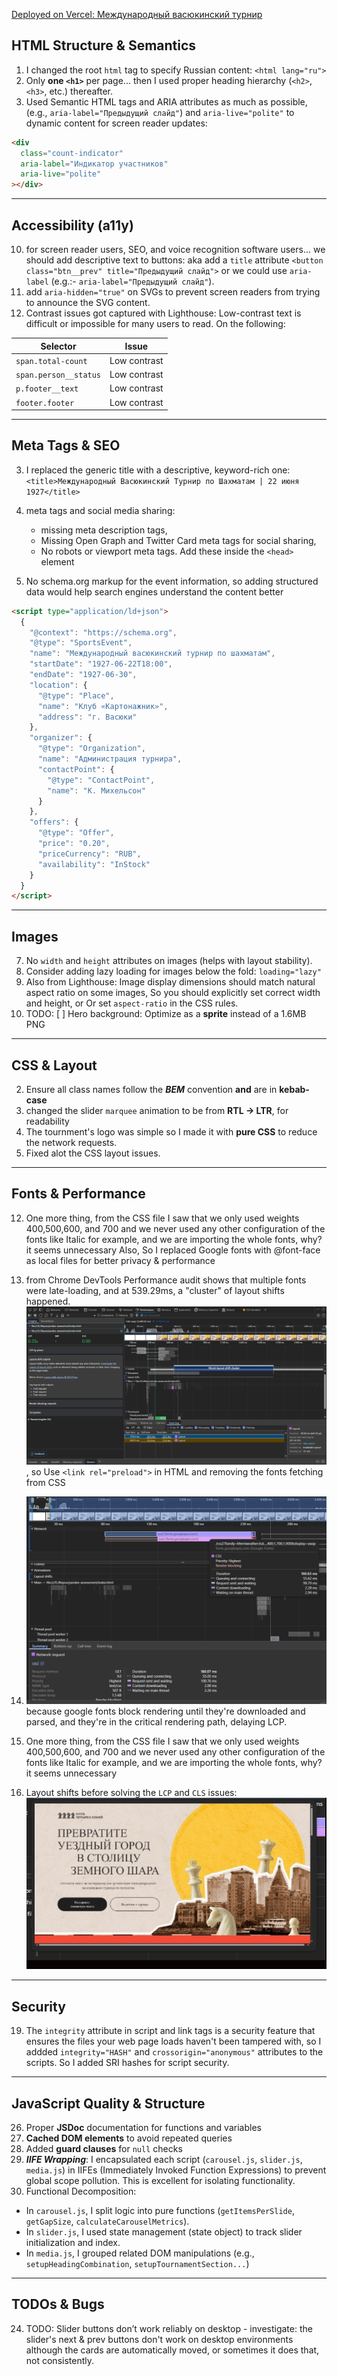 [Deployed on Vercel: Международный васюкинский турнир](https://yandex-assessment.vercel.app/)

## HTML Structure & Semantics

1. I changed the root `html` tag to specify Russian content: `<html lang="ru">`
2. Only **one `<h1>`** per page... then I used proper heading hierarchy (`<h2>`, `<h3>`, etc.) thereafter.
3. Used Semantic HTML tags and ARIA attributes as much as possible, (e.g., `aria-label="Предыдущий слайд"`) and `aria-live="polite"` to dynamic content for screen reader updates:

```html
<div
  class="count-indicator"
  aria-label="Индикатор участников"
  aria-live="polite"
></div>
```

---

## Accessibility (a11y)

10. for screen reader users, SEO, and voice recognition software users... we should add descriptive text to buttons: aka add a `title` attribute `<button class="btn__prev" title="Предыдущий слайд">` or we could use `aria-label` (e.g.:- `aria-label="Предыдущий слайд"`).
11. add `aria-hidden="true"` on SVGs to prevent screen readers from trying to announce the SVG content.
12. Contrast issues got captured with Lighthouse: Low-contrast text is difficult or impossible for many users to read. On the following:

| Selector              | Issue        |
| --------------------- | ------------ |
| `span.total-count`    | Low contrast |
| `span.person__status` | Low contrast |
| `p.footer__text`      | Low contrast |
| `footer.footer`       | Low contrast |

---

## Meta Tags & SEO

3. I replaced the generic title with a descriptive, keyword-rich one: `<title>Международный Васюкинский Турнир по Шахматам | 22 июня 1927</title>`
4. meta tags and social media sharing:

   - missing meta description tags,
   - Missing Open Graph and Twitter Card meta tags for social sharing,
   - No robots or viewport meta tags. Add these inside the `<head>` element

5. No schema.org markup for the event information, so adding structured data would help search engines understand the content better

```html
<script type="application/ld+json">
  {
    "@context": "https://schema.org",
    "@type": "SportsEvent",
    "name": "Международный васюкинский турнир по шахматам",
    "startDate": "1927-06-22T18:00",
    "endDate": "1927-06-30",
    "location": {
      "@type": "Place",
      "name": "Клуб «Картонажник»",
      "address": "г. Васюки"
    },
    "organizer": {
      "@type": "Organization",
      "name": "Администрация турнира",
      "contactPoint": {
        "@type": "ContactPoint",
        "name": "К. Михельсон"
      }
    },
    "offers": {
      "@type": "Offer",
      "price": "0.20",
      "priceCurrency": "RUB",
      "availability": "InStock"
    }
  }
</script>
```

---

## Images

7. No `width` and `height` attributes on images (helps with layout stability).
8. Consider adding lazy loading for images below the fold: `loading="lazy"`
9. Also from Lighthouse: Image display dimensions should match natural aspect ratio on some images, So you should explicitly set correct width and height, or Or set `aspect-ratio` in the CSS rules.
10. TODO: \[ ] Hero background: Optimize as a **sprite** instead of a 1.6MB PNG

---

## CSS & Layout

2. Ensure all class names follow the **_BEM_** convention **and** are in **kebab-case**
3. changed the slider `marquee` animation to be from **RTL → LTR**, for readability
4. The tournment's logo was simple so I made it with **pure CSS** to reduce the network requests.
5. Fixed alot the CSS layout issues.

---

## Fonts & Performance

12. One more thing, from the CSS file I saw that we only used weights 400,500,600, and 700 and we never used any other configuration of the fonts like Italic for example, and we are importing the whole fonts, why? it seems unnecessary
    Also, So I replaced Google fonts with @font-face as local files for better privacy & performance

13. from Chrome DevTools Performance audit shows that multiple fonts were late-loading, and at 539.29ms, a "cluster" of layout shifts happened.![@539.29ms layout shifts](image.png), so Use `<link rel="preload">` in HTML and removing the fonts fetching from CSS

14. ![delaying LCP=Largest Contentful Paint](image-1.png) because google fonts block rendering until they're downloaded and parsed, and they're in the critical rendering path, delaying LCP.

15. One more thing, from the CSS file I saw that we only used weights 400,500,600, and 700 and we never used any other configuration of the fonts like Italic for example, and we are importing the whole fonts, why? it seems unnecessary

16. Layout shifts before solving the `LCP` and `CLS` issues:
    ![animation of the layout shifts in the previous points](layout-shifts.gif)

---

## Security

19. The `integrity` attribute in script and link tags is a security feature that ensures the files your web page loads haven't been tampered with, so I addded `integrity="HASH"` and `crossorigin="anonymous"` attributes to the scripts. So I added SRI hashes for script security.

---

## JavaScript Quality & Structure

26. Proper **JSDoc** documentation for functions and variables
27. **Cached DOM elements** to avoid repeated queries
28. Added **guard clauses** for `null` checks
29. **_IIFE Wrapping_**: I encapsulated each script (`carousel.js`, `slider.js`, `media.js`) in IIFEs (Immediately Invoked Function Expressions) to prevent global scope pollution. This is excellent for isolating functionality.
30. Functional Decomposition:

- In `carousel.js`, I split logic into pure functions (`getItemsPerSlide`, `getGapSize`, `calculateCarouselMetrics`).
- In `slider.js`, I used state management (state object) to track slider initialization and index.
- In `media.js`, I grouped related DOM manipulations (e.g., `setupHeadingCombination`, `setupTournamentSection...`)

---

## TODOs & Bugs

24. TODO: Slider buttons don’t work reliably on desktop - investigate: the slider's next & prev buttons don't work on desktop environments although the cards are automatically moved, or sometimes it does that, not consistently.
